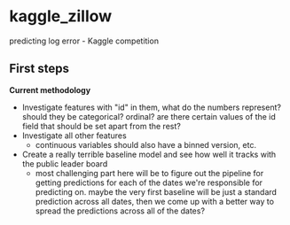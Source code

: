 # kaggle_zillow
predicting log error - Kaggle competition


## First steps


**Current methodology**

* Investigate features with "id" in them, what do the numbers represent? should they be categorical? ordinal? are there certain values of the id field that should be set apart from the rest?
* Investigate all other features
	- continuous variables should also have a binned version, etc.
* Create a really terrible baseline model and see how well it tracks with the public leader board
	- most challenging part here will be to figure out the pipeline for getting predictions for each of the dates we're responsible for predicting on. maybe the very first baseline will be just a standard prediction across all dates, then we come up with a better way to spread the predictions across all of the dates?


